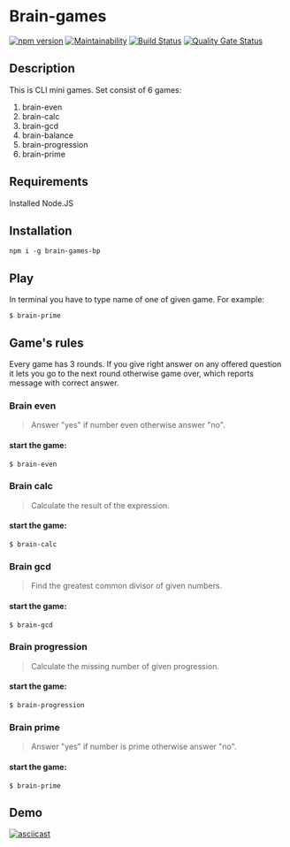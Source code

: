 # Brain-games

[![npm version](https://badge.fury.io/js/brain-games-bp.svg)](https://badge.fury.io/js/brain-games-bp)
[![Maintainability](https://api.codeclimate.com/v1/badges/8b8cbb1e38f9bddd1663/maintainability)](https://codeclimate.com/github/biryukovpavel/project-lvl1-s308/maintainability)
[![Build Status](https://travis-ci.org/biryukovpavel/project-lvl1-s308.svg?branch=master)](https://travis-ci.org/biryukovpavel/project-lvl1-s308)
[![Quality Gate Status](https://sonarcloud.io/api/project_badges/measure?project=project-lvl1-s308&metric=alert_status)](https://sonarcloud.io/dashboard?id=project-lvl1-s308)

## Description

This is CLI mini games. Set consist of  6 games:

1. brain-even
2. brain-calc
3. brain-gcd
4. brain-balance
5. brain-progression
6. brain-prime

## Requirements

Installed Node.JS

## Installation
```
npm i -g brain-games-bp
```

## Play
In terminal you have to type name of one of given game. For example:
```
$ brain-prime
```

## Game's rules
Every game has 3 rounds. If you give right answer on any offered question it lets you go to the next round otherwise game over, which reports message with correct answer.

### Brain even
> Answer "yes" if number even otherwise answer "no".
#### start the game:
```
$ brain-even
```

### Brain calc
> Calculate the result of the expression.
#### start the game:
```
$ brain-calc
```

### Brain gcd
> Find the greatest common divisor of given numbers.
#### start the game:
```
$ brain-gcd
```

### Brain progression
> Calculate the missing number of given progression.
#### start the game:
```
$ brain-progression
```

### Brain prime
> Answer "yes" if number is prime otherwise answer "no".
#### start the game:
```
$ brain-prime
```

## Demo

[![asciicast](https://asciinema.org/a/3SEuNjArNvhMnGjrue6bgdP94.png)](https://asciinema.org/a/3SEuNjArNvhMnGjrue6bgdP94)